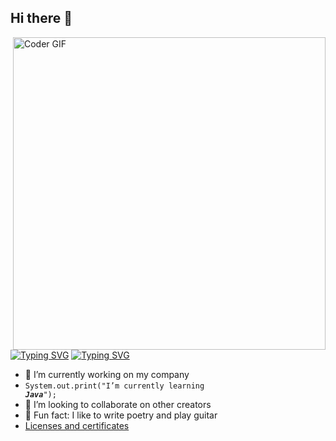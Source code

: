 ## Hi there 👋

<img align="right" src="https://media.giphy.com/media/SWoSkN6DxTszqIKEqv/giphy.gif" alt="Coder GIF" width="500">

[![Typing SVG](https://readme-typing-svg.herokuapp.com?font=Motseratt&weight=800&size=22&duration=3000&pause=3000&color=000000&width=300&lines=About+me%3A)](https://git.io/typing-svg#gh-light-mode-only)
[![Typing SVG](https://readme-typing-svg.herokuapp.com?font=Motseratt&weight=800&size=22&duration=3000&pause=3000&color=F7F7F7&width=300&lines=About+me%3A)](https://git.io/typing-svg#gh-dark-mode-only)
- 🔭 I’m currently working on my company
- <code>System.out.print("I’m currently learning ***Java***");</code>
- 👯 I’m looking to collaborate on other creators
- 🤙 Fun fact: I like to write poetry and play guitar
- [Licenses and certificates](./certificates)
